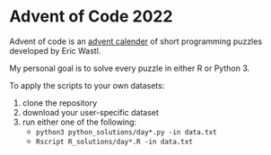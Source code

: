 # Advent of Code 2022

Advent of code is an [advent calender](https://adventofcode.com) of short programming puzzles developed by Eric Wastl.

My personal goal is to solve every puzzle in either R or Python 3.

To apply the scripts to your own datasets:
1. clone the repository
2. download your user-specific dataset
3. run either one of the following:
   * `python3 python_solutions/day*.py -in data.txt`
   * `Rscript R_solutions/day*.R -in data.txt`
